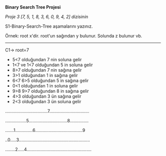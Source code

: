 **Binary Search Tree Projesi**  

*Proje 3
[7, 5, 1, 8, 3, 6, 0, 9, 4, 2] dizisinin*  

 S1-Binary-Search-Tree aşamalarını yazınız.

Örnek: root x'dir. root'un sağından y bulunur. Solunda z bulunur vb.


---

C1-> root=7 
- 5<7 olduğundan 7 nin soluna gelir   
- 1<7 ve 1<7 olduğundan 5 in soluna gelir  
- 8>7 olduğundan 7 nin sağına gelir  
- 3>1 olduğundan 1 in sağına gelir  
- 6<7 6>5 olduğundan 5 in sağına gelir  
- 0<1 olduğundan 1 in soluna gelir  
- 9>8 9>7 olduğundan 8 in sağına gelir  
- 4>3 olduğundan 3 ün sağına gelir  
- 2<3 olduğundan 3 ün soluna gelir


..................................7................................ 

.................5...............................8............... 

.......1..............6......................................9

..0.....3.........................................................  

........2.....4....................................................